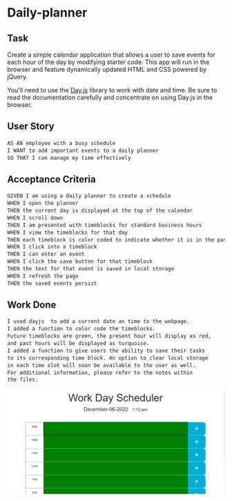# Daily-planner

## Task

Create a simple calendar application that allows a user to save events for each hour of the day by modifying starter code. This app will run in the browser and feature dynamically updated HTML and CSS powered by jQuery.

You'll need to use the [Day.js](https://day.js.org/en/) library to work with date and time. Be sure to read the documentation carefully and concentrate on using Day.js in the browser.

## User Story

```md
AS AN employee with a busy schedule
I WANT to add important events to a daily planner
SO THAT I can manage my time effectively
```

## Acceptance Criteria

```md
GIVEN I am using a daily planner to create a schedule
WHEN I open the planner
THEN the current day is displayed at the top of the calendar
WHEN I scroll down
THEN I am presented with timeblocks for standard business hours
WHEN I view the timeblocks for that day
THEN each timeblock is color coded to indicate whether it is in the past, present, or future
WHEN I click into a timeblock
THEN I can enter an event
WHEN I click the save button for that timeblock
THEN the text for that event is saved in local storage
WHEN I refresh the page
THEN the saved events persist
```
## Work Done
```md
I used dayjs  to add a current date an time to the webpage.
I added a function to color code the timeblocks. 
Future timeblocks are green, the present hour will display as red, 
and past hours will be displayed as turquoise.
I added a function to give users the ability to save their tasks
to its corresponding time block. An option to clear local storage 
in each time slot will soon be available to the user as well.
For additional information, please refer to the notes within 
the files.
```

![A user clicks on slots on the color-coded calendar and edits the events.](./Assets/plannerpic.png)


